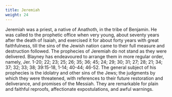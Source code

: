 ```yaml
---
title: Jeremiah
weight: 24
---
```


Jeremiah was a priest, a native of Anathoth, in the tribe of Benjamin. He was called to the prophetic office when very young, about seventy years after the death of Isaiah, and exercised it for about forty years with great faithfulness, till the sins of the Jewish nation came to their full measure and destruction followed. The prophecies of Jeremiah do not stand as they were delivered. Blayney has endeavoured to arrange them in more regular order, namely, Jer. 1-20; 22; 23; 25; 26; 35; 36; 45; 24; 29; 30; 31; 27; 28; 21; 34; 37; 32; 33; 38; 39:15-18, 1-14; 40-44; 46-52. The general subject of his prophecies is the idolatry and other sins of the Jews; the judgments by which they were threatened, with references to their future restoration and deliverance, and promises of the Messiah. They are remarkable for plain and faithful reproofs, affectionate expostulations, and awful warnings.
